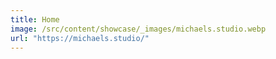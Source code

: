 ```yaml
---
title: Home
image: /src/content/showcase/_images/michaels.studio.webp
url: "https://michaels.studio/"
---
```

